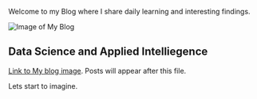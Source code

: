Welcome to my Blog where I share daily learning and interesting findings. 

![Image of My Blog](https://1gew6o3qn6vx9kp3s42ge0y1-wpengine.netdna-ssl.com/wp-content/uploads/prod/sites/5/2020/09/iStock-1038383026.jpg)

## Data Science and Applied Intelliegence 

[Link to My blog image](https://1gew6o3qn6vx9kp3s42ge0y1-wpengine.netdna-ssl.com/wp-content/uploads/prod/sites/5/2020/09/iStock-1038383026.jpg). Posts will appear after this file. 

Lets start to imagine.
